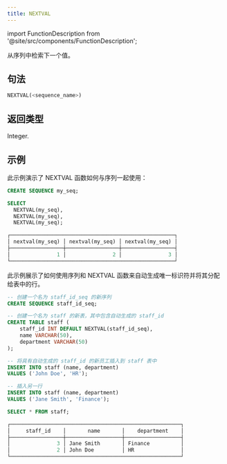 ```yaml
---
title: NEXTVAL
---
```

import FunctionDescription from '@site/src/components/FunctionDescription';

<FunctionDescription description="Introduced or updated: v1.2.453"/>

从序列中检索下一个值。

## 句法

```sql
NEXTVAL(<sequence_name>)
```

## 返回类型

Integer.

## 示例

此示例演示了 NEXTVAL 函数如何与序列一起使用：

```sql
CREATE SEQUENCE my_seq;

SELECT
  NEXTVAL(my_seq),
  NEXTVAL(my_seq),
  NEXTVAL(my_seq);

┌─────────────────────────────────────────────────────┐
│ nextval(my_seq) │ nextval(my_seq) │ nextval(my_seq) │
├─────────────────┼─────────────────┼─────────────────┤
│               1 │               2 │               3 │
└─────────────────────────────────────────────────────┘
```

此示例展示了如何使用序列和 NEXTVAL 函数来自动生成唯一标识符并将其分配给表中的行。

```sql
-- 创建一个名为 staff_id_seq 的新序列
CREATE SEQUENCE staff_id_seq;

-- 创建一个名为 staff 的新表，其中包含自动生成的 staff_id
CREATE TABLE staff (
    staff_id INT DEFAULT NEXTVAL(staff_id_seq),
    name VARCHAR(50),
    department VARCHAR(50)
);

-- 将具有自动生成的 staff_id 的新员工插入到 staff 表中
INSERT INTO staff (name, department)
VALUES ('John Doe', 'HR');

-- 插入另一行
INSERT INTO staff (name, department)
VALUES ('Jane Smith', 'Finance');

SELECT * FROM staff;

┌───────────────────────────────────────────────────────┐
│     staff_id    │       name       │    department    │
├─────────────────┼──────────────────┼──────────────────┤
│               3 │ Jane Smith       │ Finance          │
│               2 │ John Doe         │ HR               │
└───────────────────────────────────────────────────────┘
```